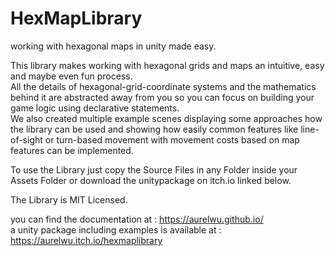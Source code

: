 # HexMapLibrary
working with hexagonal maps in unity made easy.

This library makes working with hexagonal grids and maps an intuitive, easy and maybe even fun process.  
All the details of hexagonal-grid-coordinate systems and the mathematics behind it are abstracted away from you so you can focus on building your game logic using declarative statements.  
We also created multiple example scenes displaying some approaches how the library can be used and showing how easily common features like line-of-sight or turn-based movement with movement costs based on map features can be implemented. 

To use the Library just copy the Source Files in any Folder inside your Assets Folder or download the unitypackage on itch.io linked below.

The Library is MIT Licensed.

you can find the documentation at : https://aurelwu.github.io/  
a unity package including examples is available at : https://aurelwu.itch.io/hexmaplibrary
